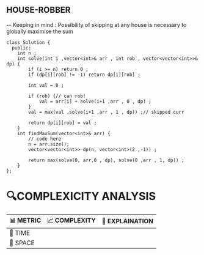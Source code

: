 ## HOUSE-ROBBER

-- Keeping in mind  : Possibility of skipping at any house is necessary to globally maximise the sum 
```
class Solution {
  public:
    int n ;
    int solve(int i ,vector<int>& arr , int rob , vector<vector<int>>& dp) {
        if (i >= n) return 0 ;
        if (dp[i][rob] != -1) return dp[i][rob] ;
        
        int val = 0 ;
        
        if (rob) {// can rob!
            val = arr[i] + solve(i+1 ,arr , 0 , dp) ;
        }
        val = max(val ,solve(i+1 ,arr , 1 , dp)) ;// skipped curr 
        
        return dp[i][rob] = val ;
    }
    int findMaxSum(vector<int>& arr) {
        // code here
        n = arr.size();
        vector<vector<int>> dp(n, vector<int>(2 ,-1)) ;
        
        return max(solve(0, arr,0 , dp), solve(0 ,arr , 1, dp)) ;
    }
};
```

# 🔍COMPLEXICITY ANALYSIS

| 📊 METRIC | 📈 COMPLEXITY	  |  🧩 EXPLAINATION |
|-----------|-------------|------------|
| 🧭 TIME  |               |           |
| 🧠 SPACE |            |            |
